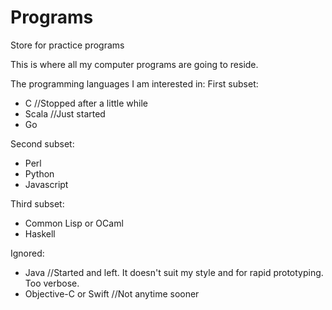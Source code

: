 Programs
========

Store for practice programs

This is where all my computer programs are going to reside.

The programming languages I am interested in:
First subset:
- C //Stopped after a little while
- Scala //Just started
- Go

Second subset:
- Perl
- Python
- Javascript

Third subset:
- Common Lisp or OCaml
- Haskell

Ignored:
- Java //Started and left. It doesn't suit my style and for rapid prototyping. Too verbose.
- Objective-C or Swift //Not anytime sooner

